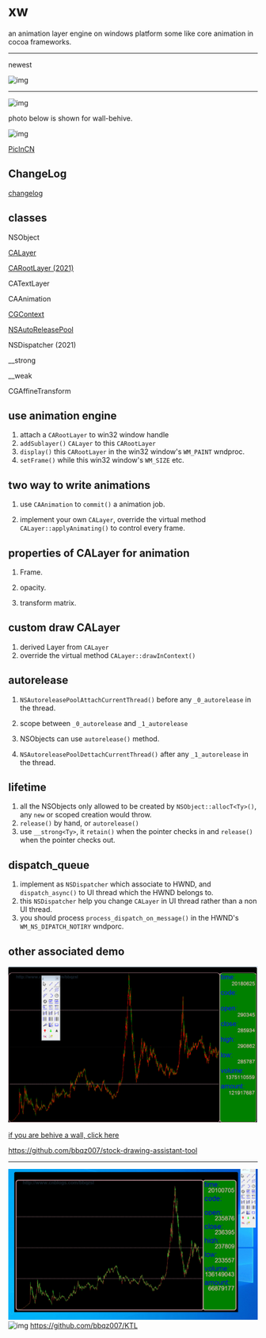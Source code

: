 # xw
an
animation
layer
engine
on
windows
platform
some
like
core
animation
in
cocoa
frameworks.

-----------------------------------------------

newest

![img](https://github.com/bbqz007/KTL/blob/master/resources/GIF_KTL_LOGO.gif)

-----------------------------------------------

![img](https://github.com/bbqz007/xw/blob/master/demo/XWQ.demo.gif)

photo below is shown for wall-behive.

![img](https://img2020.cnblogs.com/blog/665551/202012/665551-20201230053200353-279860334.gif)

[PicInCN](https://img2020.cnblogs.com/blog/665551/202012/665551-20201230053200353-279860334.gif)
## ChangeLog
[changelog](doc/changelog.md)
## classes
NSObject

[CALayer](doc/CALayer.md)

[CARootLayer (2021)](doc/CARootLayer.md)

CATextLayer

CAAnimation

[CGContext](doc/CGContext.md)

[NSAutoReleasePool](doc/NSAutoReleasePool.md)

NSDispatcher (2021)

\_\_strong

\_\_weak

CGAffineTransform

## use animation engine
1. attach a `CARootLayer` to win32 window handle
2. `addSublayer()` `CALayer` to this `CARootLayer`
3. `display()` this `CARootLayer` in the win32 window's `WM_PAINT` wndproc.
4. `setFrame()` while this win32 window's `WM_SIZE` etc.

## two way to write animations
1. use `CAAnimation` to `commit()` a animation job.

2. implement your own `CALayer`, override the virtual method `CALayer::applyAnimating()` to control every frame.

## properties of CALayer for animation
1. Frame.

2. opacity.

3. transform matrix.

## custom draw CALayer
1. derived Layer from `CALayer`
2. override the virtual method `CALayer::drawInContext()`

## autorelease
1. `NSAutoreleasePoolAttachCurrentThread()` before any `_0_autorelease` in the thread.
2. scope between `_0_autorelease` and `_1_autorelease`

3. NSObjects can use `autorelease()` method.
4. `NSAutoreleasePoolDettachCurrentThread()` after any `_1_autorelease` in the thread.
## lifetime
1. all the NSObjects only allowed to be created by `NSObject::allocT<Ty>()`, any `new` or scoped creation would throw.
2. `release()` by hand, or `autorelease()`
3. use `__strong<Ty>`, it `retain()` when the pointer checks in and `release()` when the pointer checks out.
## dispatch_queue
1. implement as `NSDispatcher` which associate to HWND, and `dispatch_async()` to UI thread which the HWND belongs to.
2. this `NSDispatcher` help you change `CALayer` in UI thread rather than a non UI thread.
3. you should process `process_dispatch_on_message()` in the HWND's `WM_NS_DIPATCH_NOTIRY` wndporc.
## other associated demo
![img](https://github.com/bbqz007/stock-drawing-assistant-tool/blob/master/res/demo1.gif)

[if you are behive a wall, click here](https://www.cnblogs.com/bbqzsl/p/13285949.html)

https://github.com/bbqz007/stock-drawing-assistant-tool

--------------------------------------------------------

![img](https://github.com/bbqz007/KTL/blob/master/resources/GIF_KTL_Load.gif)
![img](https://github.com/bbqz007/KTL/blob/master/resources/GIF_KTL_LOGO.gif)
https://github.com/bbqz007/KTL
